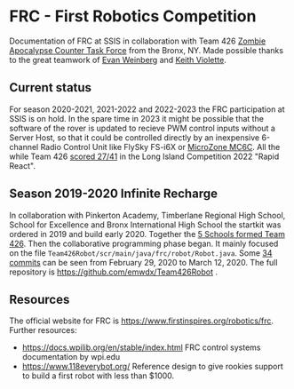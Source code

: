 # FRC - First Robotics Competition
Documentation of FRC at SSIS in collaboration with Team 426 [Zombie Apocalypse Counter Task Force](https://zactf426.com/) from the Bronx, NY. Made possible thanks to the great teamwork of [Evan Weinberg](https://evanweinberg.com/) and [Keith Violette](https://sites.google.com/view/keithviolettesprojects/home).

## Current status

For season 2020-2021, 2021-2022 and 2022-2023 the FRC participation at SSIS is on hold. In the spare time in 2023 it might be possible that the software of the rover is updated to recieve PWM control inputs without a Server Host, so that it could be controlled directly by an inexpensive 6-channel Radio Control Unit like FlySky FS-i6X or [MicroZone MC6C](https://www.lazada.vn/products/tang-kem-day-deo-tx-bo-dieu-khien-6-kenh-microzone-mc6c-tx-rx-nang-cap-i1495372640-s6257032973.html?). All the while Team 426 [scored 27/41](https://frc-events.firstinspires.org/2022/NYLI2/rankings) in the Long Island Competition 2022 "Rapid React".

## Season 2019-2020 Infinite Recharge

In collaboration with Pinkerton Academy, Timberlane Regional High School, School for Excellence and Bronx International High School the startkit was ordered in 2019 and build early 2020. Together the [5 Schools formed Team 426](https://frc-events.firstinspires.org/2020/team/426). Then the collaborative programming phase began. It mainly focused on the file `Team426Robot/scr/main/java/frc/robot/Robot.java`. Some [34 commits](https://github.com/emwdx/Team426Robot/commits/master/src/main/java/frc/robot/Robot.java) can be seen from February 29, 2020 to March 12, 2020. The full repository is https://github.com/emwdx/Team426Robot .

## Resources

The official website for FRC is https://www.firstinspires.org/robotics/frc. Further resources:

- https://docs.wpilib.org/en/stable/index.html FRC control systems documentation by wpi.edu
- https://www.118everybot.org/ Reference design to give rookies support to build a first robot with less than $1000.
